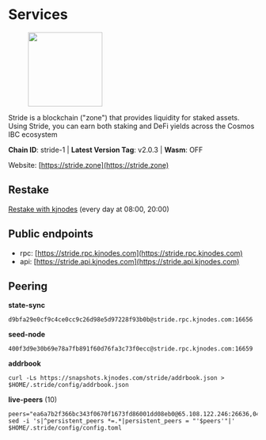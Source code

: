 # Services

<figure><img src="https://raw.githubusercontent.com/kj89/testnet_manuals/main/pingpub/logos/stride.png" width="150" alt=""><figcaption></figcaption></figure>

Stride is a blockchain ("zone") that provides liquidity for staked assets.  Using Stride, you can earn both staking and DeFi yields across the Cosmos IBC ecosystem

**Chain ID**: stride-1 | **Latest Version Tag**: v2.0.3 | **Wasm**: OFF

Website: [https://stride.zone](https://stride.zone)

## Restake

[Restake with kjnodes](https://restake.app/stride/stridevaloper1j8gkhtllnp252l6g6zwzea30e7pvzqttr9768n) (every day at 08:00, 20:00)
## Public endpoints

* rpc: [https://stride.rpc.kjnodes.com](https://stride.rpc.kjnodes.com)
* api: [https://stride.api.kjnodes.com](https://stride.api.kjnodes.com)

## Peering

**state-sync**

```
d9bfa29e0cf9c4ce0cc9c26d98e5d97228f93b0b@stride.rpc.kjnodes.com:16656
```

**seed-node**

```
400f3d9e30b69e78a7fb891f60d76fa3c73f0ecc@stride.rpc.kjnodes.com:16659
```

**addrbook**
```
curl -Ls https://snapshots.kjnodes.com/stride/addrbook.json > $HOME/.stride/config/addrbook.json
```

**live-peers** (10)
```
peers="ea6a7b2f366bc343f0670f1673fd86001dd08eb0@65.108.122.246:26636,04ea9eceee16db90872fee3fbef9ac50a87702c5@185.248.24.29:26656,20f56a68a04eedc764b7e1b87b7032a50b9d4fe9@51.81.155.97:10456,01899588499352857c214c50451c5fa59744ace2@88.99.161.228:26656,d36ac7580cc8907a00b0add8c3b047caea6df4ed@107.155.67.202:26636,7ee622727088106f07402fa1e9004fdb2d504bf6@176.9.188.21:51656,a83cd29f4f9a4711346184966f9fb6c80bb658d2@65.108.103.184:21656,1ec2a654e00e22279ee50f13f074f2bce7218681@15.235.114.194:10156,04b797b5a56fb939a97a3c7d9c3230d09b85e8d7@93.189.30.118:26656,d9bfa29e0cf9c4ce0cc9c26d98e5d97228f93b0b@144.76.163.233:16656"
sed -i 's|^persistent_peers *=.*|persistent_peers = "'$peers'"|' $HOME/.stride/config/config.toml
```
